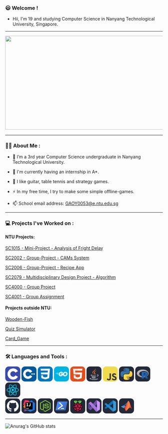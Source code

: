 ### :smiley: Welcome ! 

- Hii, I'm 19 and studying Computer Science in Nanyang Technological University, Singapore. 

---

<div align="center">
  <img src="https://media.giphy.com/media/dWesBcTLavkZuG35MI/giphy.gif" width="600" height="300"/>
</div>

---

### :man_technologist: About Me : 

- :telescope: I’m a 3rd year Computer Science undergraduate in Nanyang Technological University. 

- :seedling: I'm currently having an internship in A*.

- :smiling_face_with_three_hearts: I like guitar, table tennis and strategy games. 

- :zap: In my free time, I try to make some simple offline-games. 

- :mailbox: School email address: GAOY0053@e.ntu.edu.sg

---

### :computer: Projects I've Worked on : 

#### NTU Projects: 
[SC1015 - Mini-Project - Analysis of Fright Delay](https://github.com/YichenG170/SC1015_TUTB113_Team11_Mini-Project)

[SC2002 - Group-Project - CAMs System](https://github.com/regan91/SC2002-Group-Project)

[SC2006 - Group-Project - Recipe App](https://github.com/songtian17/SC2006-recipeapp)

[SC2079 - Multidisciplinary Design Project - Algorithm](https://github.com/YichenG170/SC2079_MDP_ALGO)

[SC4000 - Group Project](https://github.com/YichenG170/SC4000-Group-Project)

[SC4001 - Group Assignment](https://github.com/YichenG170/SC4001-Group-Assignment)

#### Projects outside NTU: 
[Wooden-Fish](https://github.com/hellohi-ll/Electronic-MuYu)

[Quiz Simulator](https://github.com/YichenG170/Quiz-Simulator)

[Card_Game](https://github.com/YichenG170/Auto-Chess-Beta)

---

### :hammer_and_wrench: Languages and Tools : 

<div>
  <img src="./icons/C.svg" width="48">
  <img src="./icons/CPP.svg" width="48">
  <img src="./icons/CSS.svg" width="48">
  <img src="./icons/GoLang.svg" width="48">
  <img src="./icons/HTML.svg" width="48">
  <img src="./icons/Java-Dark.svg" width="48">
  <img src="./icons/JavaScript.svg" width="48">
  <img src="./icons/Python-Dark.svg" width="48">
  <img src="./icons/R-Dark.svg" width="48">
  <img src="./icons/React-Dark.svg" width="48">
</div>

<div>
  <img src="./icons/Github-Dark.svg" width="48">
  <img src="./icons/Idea-Dark.svg" width="48">
  <img src="./icons/NodeJS-Dark.svg" width="48">
  <img src="./icons/Powershell-Dark.svg" width="48">
  <img src="./icons/RaspberryPi-Dark.svg" width="48">
  <img src="./icons/VisualStudio-Dark.svg" width="48">
  <img src="./icons/VSCode-Dark.svg" width="48">
  <img src="./icons/Matlab-Dark.svg" width="48">
</div>

---

![Anurag's GitHub stats](https://github-readme-stats.vercel.app/api?username=YichenG170&show_icons=true&theme=radical)

